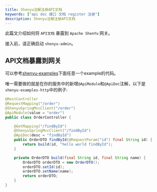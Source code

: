 ```yaml
---
title: Shenyu注解注册API文档
keywords: ["api doc 接口 文档 register 注册"]
description: Shenyu注解注册API文档
---
```


此篇文介绍如何将 `API文档` 暴露到 `Apache ShenYu` 网关。

接入前，请正确启动 `shenyu-admin`。

## API文档暴露到网关

可以参考[shenyu-examples](https://github.com/apache/shenyu/tree/master/shenyu-examples)下面任意一个example的代码。

唯一需要做的就是在你的服务中的新增`@ApiModule`和`@ApiDoc`注解，以下是`shenyu-examples-http`中的例子:

```java
@RestController
@RequestMapping("/order")
@ShenyuSpringMvcClient("/order")
@ApiModule(value = "order")
public class OrderController {

    @GetMapping("/findById")
    @ShenyuSpringMvcClient("/findById")
    @ApiDoc(desc = "findById")
    public OrderDTO findById(@RequestParam("id") final String id) {
        return build(id, "hello world findById");
    }

    private OrderDTO build(final String id, final String name) {
        OrderDTO orderDTO = new OrderDTO();
        orderDTO.setId(id);
        orderDTO.setName(name);
        return orderDTO;
    }
}
```
